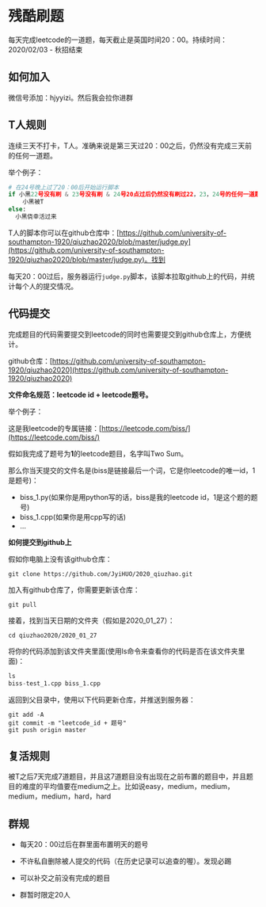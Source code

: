 # 残酷刷题

每天完成leetcode的一道题，每天截止是英国时间20：00。持续时间：2020/02/03 - 秋招结束

## 如何加入

微信号添加：hjyyizi。然后我会拉你进群

## T人规则

连续三天不打卡，T人。准确来说是第三天过20：00之后，仍然没有完成三天前的任何一道题。

举个例子：

```python
# 在24号晚上过了20：00后开始运行脚本
if 小黑22号没有刷 & 23号没有刷 & 24号20点过后仍然没有刷过22，23，24号的任何一道题：
	小黑被T
else:
  小黑侥幸活过来
```

T人的脚本你可以在github仓库中：[https://github.com/university-of-southampton-1920/qiuzhao2020/blob/master/judge.py](https://github.com/university-of-southampton-1920/qiuzhao2020/blob/master/judge.py)。找到

每天20：00过后，服务器运行`judge.py`脚本，该脚本拉取github上的代码，并统计每个人的提交情况。

## 代码提交

完成题目的代码需要提交到leetcode的同时也需要提交到github仓库上，方便统计。

github仓库：[https://github.com/university-of-southampton-1920/qiuzhao2020](https://github.com/university-of-southampton-1920/qiuzhao2020)

**文件命名规范：leetcode id + leetcode题号。**

举个例子：

这是我leetcode的专属链接：[https://leetcode.com/biss/](https://leetcode.com/biss/)

假如我完成了题号为**1**的leetcode题目，名字叫Two Sum。

那么你当天提交的文件名是(biss是链接最后一个词，它是你leetcode的唯一id，1是题号)：

* biss_1.py(如果你是用python写的话，biss是我的leetcode id，1是这个题的题号)
* biss_1.cpp(如果你是用cpp写的话)
* ...

**如何提交到github上**

假如你电脑上没有该github仓库：

```shell
git clone https://github.com/JyiHUO/2020_qiuzhao.git
```

加入有github仓库了，你需要更新该仓库：

```shell
git pull
```

接着，找到当天日期的文件夹（假如是2020_01_27）：

```shell
cd qiuzhao2020/2020_01_27
```

将你的代码添加到该文件夹里面(使用ls命令来查看你的代码是否在该文件夹里面)：

```python
ls
biss-test_1.cpp biss_1.cpp
```

返回到父目录中，使用以下代码更新仓库，并推送到服务器：

```shell
git add -A
git commit -m "leetcode_id + 题号"
git push origin master
```

## 复活规则

被T之后7天完成7道题目，并且这7道题目没有出现在之前布置的题目中，并且题目的难度的平均值要在medium之上。比如说easy，medium，medium，medium，medium，hard，hard

## 群规

* 每天20：00过后在群里面布置明天的题号

* 不许私自删除被人提交的代码（在历史记录可以追查的喔）。发现必踢
* 可以补交之前没有完成的题目
* 群暂时限定20人